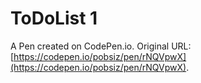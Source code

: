# ToDoList 1

A Pen created on CodePen.io. Original URL: [https://codepen.io/pobsiz/pen/rNQVpwX](https://codepen.io/pobsiz/pen/rNQVpwX).


